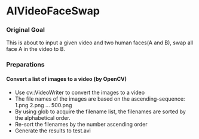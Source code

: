 # AIVideoFaceSwap
### Original Goal
This is about to input a given video and two human faces(A and B), swap all face A in the video to B.

### Preparations
#### Convert a list of images to a video (by OpenCV)
* Use cv::VideoWriter to convert the images to a video
* The file names of the images are based on the ascending-sequence: 1.png 2.png ... 500.png 
* By using glob to acquire the filename list, the filenames are sorted by the alphabetical order.
* Re-sort the filenames by the number ascending order
* Generate the results to test.avi
